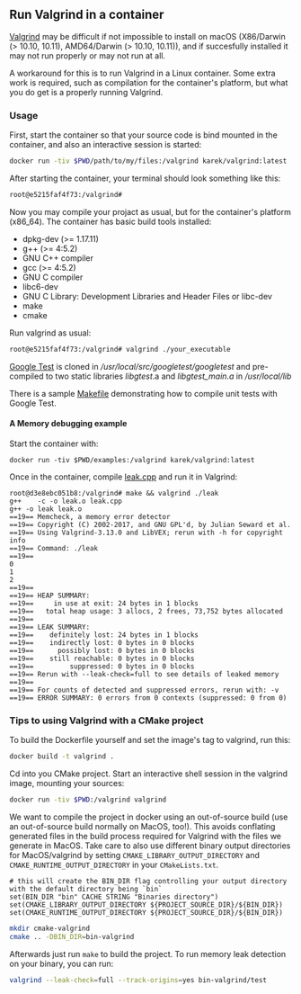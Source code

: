 ## Run Valgrind in a container
[Valgrind](http://valgrind.org/) may be difficult if not impossible to install on macOS (X86/Darwin (> 10.10, 10.11), AMD64/Darwin (> 10.10, 10.11)), 
and if succesfully installed it may not run properly or may not run at all.

A workaround for this is to run Valgrind in a Linux container. Some extra work is required, such as compilation for the container's platform,
but what you do get is a properly running Valgrind.

### Usage
First, start the container so that your source code is bind mounted in the container,
and also an interactive session is started:
```sh
docker run -tiv $PWD/path/to/my/files:/valgrind karek/valgrind:latest
```
After starting the container, your terminal should look something like this:
```sh
root@e5215faf4f73:/valgrind# 
```
Now you may compile your projact as usual, but for the container's platform (x86_64).
The container has basic build tools installed:
- dpkg-dev (>= 1.17.11)
- g++ (>= 4:5.2)
- GNU C++ compiler
- gcc (>= 4:5.2)
- GNU C compiler
- libc6-dev
- GNU C Library: Development Libraries and Header Files or libc-dev
- make
- cmake

Run valgrind as usual:
```sh
root@e5215faf4f73:/valgrind# valgrind ./your_executable
```

[Google Test](https://github.com/google/googletest) is cloned in */usr/local/src/googletest/googletest*
and pre-compiled to two static libraries *libgtest*.a and *libgtest_main.a* in */usr/local/lib*

There is a sample [Makefile](https://github.com/google/googletest/blob/master/googletest/make/Makefile) demonstrating how to compile unit tests with Google Test.

#### A Memory debugging example

Start the container with:
```
docker run -tiv $PWD/examples:/valgrind karek/valgrind:latest
```
Once in the container, compile [leak.cpp](https://github.com/karekoho/docker-valgrind/blob/master/examples/leak.cpp) and run it in Valgrind:
```
root@d3e8ebc051b8:/valgrind# make && valgrind ./leak
g++    -c -o leak.o leak.cpp
g++ -o leak leak.o
==19== Memcheck, a memory error detector
==19== Copyright (C) 2002-2017, and GNU GPL'd, by Julian Seward et al.
==19== Using Valgrind-3.13.0 and LibVEX; rerun with -h for copyright info
==19== Command: ./leak
==19== 
0
1
2
==19== 
==19== HEAP SUMMARY:
==19==     in use at exit: 24 bytes in 1 blocks
==19==   total heap usage: 3 allocs, 2 frees, 73,752 bytes allocated
==19== 
==19== LEAK SUMMARY:
==19==    definitely lost: 24 bytes in 1 blocks
==19==    indirectly lost: 0 bytes in 0 blocks
==19==      possibly lost: 0 bytes in 0 blocks
==19==    still reachable: 0 bytes in 0 blocks
==19==         suppressed: 0 bytes in 0 blocks
==19== Rerun with --leak-check=full to see details of leaked memory
==19== 
==19== For counts of detected and suppressed errors, rerun with: -v
==19== ERROR SUMMARY: 0 errors from 0 contexts (suppressed: 0 from 0)
```

### Tips to using Valgrind with a CMake project

To build the Dockerfile yourself and set the image's tag to valgrind, run this:
```sh
docker build -t valgrind .
```

Cd into you CMake project.
Start an interactive shell session in the valgrind image, mounting your sources:

```sh
docker run -tiv $PWD:/valgrind valgrind
```

We want to compile the project in docker using an out-of-source build (use an out-of-source build normally on MacOS, too!).
This avoids conflating generated files in the build process required for Valgrind with the files we generate in MacOS.
Take care to also use different binary output directories for MacOS/valgrind by setting `CMAKE_LIBRARY_OUTPUT_DIRECTORY` and `CMAKE_RUNTIME_OUTPUT_DIRECTORY` in your `CMakeLists.txt`.

``` 
# this will create the BIN_DIR flag controlling your output directory with the default directory being `bin`
set(BIN_DIR "bin" CACHE STRING "Binaries directory")
set(CMAKE_LIBRARY_OUTPUT_DIRECTORY ${PROJECT_SOURCE_DIR}/${BIN_DIR})
set(CMAKE_RUNTIME_OUTPUT_DIRECTORY ${PROJECT_SOURCE_DIR}/${BIN_DIR})
```

```sh
mkdir cmake-valgrind
cmake .. -DBIN_DIR=bin-valgrind
```

Afterwards just run `make` to build the project.
To run memory leak detection on your binary, you can run:

``` sh
valgrind --leak-check=full --track-origins=yes bin-valgrind/test
```


